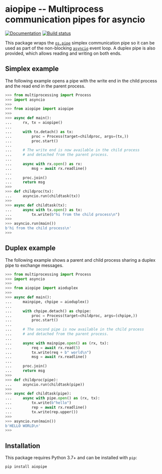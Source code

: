 # aiopipe -- Multiprocess communication pipes for asyncio

[![Documentation](https://img.shields.io/badge/documentation-blue.svg)](https://kchmck.github.io/aiopipe/aiopipe/)
[![Build status](https://img.shields.io/circleci/project/github/kchmck/aiopipe/master.svg)](https://circleci.com/gh/kchmck/aiopipe)

This package wraps the [`os.pipe`](https://docs.python.org/3/library/os.html#os.pipe)
simplex communication pipe so it can be used as part of the non-blocking
[`asyncio`](https://docs.python.org/3/library/asyncio.html) event loop. A duplex pipe
is also provided, which allows reading and writing on both ends.

## Simplex example

The following example opens a pipe with the write end in the child process and the read
end in the parent process.

```python
>>> from multiprocessing import Process
>>> import asyncio
>>>
>>> from aiopipe import aiopipe
>>>
>>> async def main():
...     rx, tx = aiopipe()
...
...     with tx.detach() as tx:
...         proc = Process(target=childproc, args=(tx,))
...         proc.start()
...
...     # The write end is now available in the child process
...     # and detached from the parent process.
...
...     async with rx.open() as rx:
...         msg = await rx.readline()
...
...     proc.join()
...     return msg
>>>
>>> def childproc(tx):
...     asyncio.run(childtask(tx))
>>>
>>> async def childtask(tx):
...     async with tx.open() as tx:
...         tx.write(b"hi from the child process\n")
>>>
>>> asyncio.run(main())
b'hi from the child process\n'
>>>
```

## Duplex example

The following example shows a parent and child process sharing a duplex pipe to exchange
messages.

```python
>>> from multiprocessing import Process
>>> import asyncio
>>>
>>> from aiopipe import aioduplex
>>>
>>> async def main():
...     mainpipe, chpipe = aioduplex()
...
...     with chpipe.detach() as chpipe:
...         proc = Process(target=childproc, args=(chpipe,))
...         proc.start()
...
...     # The second pipe is now available in the child process
...     # and detached from the parent process.
...
...     async with mainpipe.open() as (rx, tx):
...         req = await rx.read(5)
...         tx.write(req + b" world\n")
...         msg = await rx.readline()
...
...     proc.join()
...     return msg
>>>
>>> def childproc(pipe):
...     asyncio.run(childtask(pipe))
>>>
>>> async def childtask(pipe):
...     async with pipe.open() as (rx, tx):
...         tx.write(b"hello")
...         rep = await rx.readline()
...         tx.write(rep.upper())
>>>
>>> asyncio.run(main())
b'HELLO WORLD\n'
>>>
```

## Installation

This package requires Python 3.7+ and can be installed with `pip`:
```
pip install aiopipe
```
